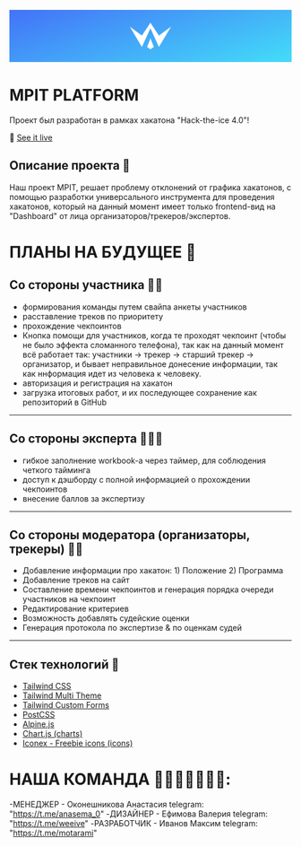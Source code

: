 [![Header](https://github.com/motarami/mpit/blob/end/public/assets/img/header.png)]()

# MPIT PLATFORM
Проект был разработан в рамках хакатона "Hack-the-ice 4.0"! 


🧪 [See it live](https://windmillui.com/dashboard-html)


## Описание проекта 📖
Наш проект MPIT, решает проблему отклонений от графика хакатонов, с помощью разработки универсального инструмента для проведения хакатонов, который на данный момент имеет только frontend-вид на "Dashboard" от лица организаторов/трекеров/экспертов.


# ПЛАНЫ НА БУДУЩЕЕ 🔮

## Со стороны участника 🧑🏻
- формирования команды путем свайпа анкеты участников
- расставление треков по приоритету
- прохождение чекпоинтов
- Кнопка помощи для участников, когда те проходят чекпоинт (чтобы не было эффекта сломанного телефона), так как на данный момент всё работает так:
  участники -> трекер -> старший трекер -> организатор, и бывает неправильное донесение информации, так как ннформация идет из человека к человеку.
- авторизация и регистрация на хакатон
- загрузка итоговых работ, и их последующее сохранение как репозиторий в GitHub
---------------------------------------------------------------------------------------------------------------------------------------------------------
## Со стороны эксперта 👨🏻‍💻
- гибкое заполнение workbook-а через таймер, для соблюдения четкого тайминга
- доступ к дэшборду с полной информацией о прохождении чекпоинтов
- внесение баллов за экспертизу
---------------------------------------------------------------------------------------------------------------------------------------------------------
## Со стороны модератора (организаторы, трекеры) 🤵🏻
- Добавление информации про хакатон: 1) Положение 2) Программа
- Добавление треков на сайт
- Составление времени чекпоинтов и генерация порядка очереди участников на чекпоинт 
- Редактирование критериев
- Возможность добавлять судейские оценки
- Генерация протокола по экспертизе & по оценкам судей
----------------------------------------------------------------------------------------------------------------------------------------------------------


## Стек технологий 🔧
- [Tailwind CSS](https://tailwindcss.com/)
- [Tailwind Multi Theme](https://github.com/estevanmaito/tailwindcss-multi-theme)
- [Tailwind Custom Forms](https://github.com/tailwindlabs/tailwindcss-custom-forms)
- [PostCSS](https://postcss.org/)
- [Alpine.js](https://github.com/alpinejs/alpine)
- [Chart.js (charts)](https://www.chartjs.org/)
- [Iconex - Freebie icons (icons)]([https://heroicons.dev/](https://www.figma.com/community/file/1097525503669326714))

# НАША КОМАНДА 👩🏻‍🦰👧🏻🧑🏻:
-МЕНЕДЖЕР - Оконешникова Анастасия telegram: "https://t.me/anasema_0"
-ДИЗАЙНЕР - Ефимова Валерия telegram: "https://t.me/weeive"
-РАЗРАБОТЧИК - Иванов Максим telegram: "https://t.me/motarami"
   

